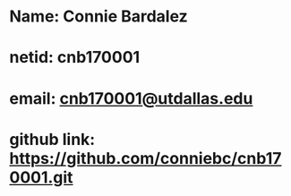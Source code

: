 # Name: Connie Bardalez
# netid: cnb170001
# email: cnb170001@utdallas.edu
# github link: https://github.com/conniebc/cnb170001.git